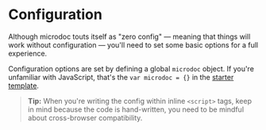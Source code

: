 # Configuration

Although microdoc touts itself as "zero config" — meaning that things will work without configuration — you'll need to set some basic options for a full experience.

Configuration options are set by defining a global `microdoc` object. If you're unfamiliar with JavaScript, that's the `var microdoc = {}` in the [starter template](getting-started.md#starter-template).

> **Tip:** When you're writing the config within inline `<script>` tags, keep in mind because the code is hand-written, you need to be mindful about cross-browser compatibility.
